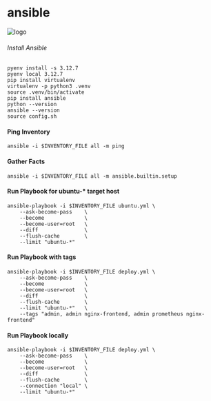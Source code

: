 # ansible

![logo](https://user-images.githubusercontent.com/26479/113611957-81d90b80-964f-11eb-95c9-2fb0dfa3cb0b.png)

###### Install Ansible
```shell
pyenv install -s 3.12.7
pyenv local 3.12.7
pip install virtualenv
virtualenv -p python3 .venv
source .venv/bin/activate
pip install ansible
python --version
ansible --version
source config.sh

```

#### Ping Inventory
```shell
ansible -i $INVENTORY_FILE all -m ping
```

#### Gather Facts
```shell
ansible -i $INVENTORY_FILE all -m ansible.builtin.setup
```

#### Run Playbook for ubuntu-* target host
```shell
ansible-playbook -i $INVENTORY_FILE ubuntu.yml \
    --ask-become-pass    \
    --become             \
    --become-user=root   \
    --diff               \
    --flush-cache        \
    --limit "ubuntu-*"
```

#### Run Playbook with tags
```shell
ansible-playbook -i $INVENTORY_FILE deploy.yml \
    --ask-become-pass    \
    --become             \
    --become-user=root   \
    --diff               \
    --flush-cache        \
    --limit "ubuntu-*"   \
    --tags "admin, admin nginx-frontend, admin prometheus nginx-frontend"
```

#### Run Playbook locally
```shell
ansible-playbook -i $INVENTORY_FILE deploy.yml \
    --ask-become-pass    \
    --become             \
    --become-user=root   \
    --diff               \
    --flush-cache        \
    --connection "local" \
    --limit "ubuntu-*"
```
